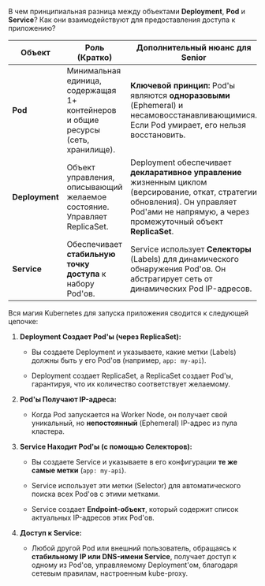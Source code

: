 В чем принципиальная разница между объектами **Deployment**, **Pod** и **Service**? Как они взаимодействуют для предоставления доступа к приложению?

|**Объект**|**Роль (Кратко)**|**Дополнительный нюанс для Senior**|
|---|---|---|
|**Pod**|Минимальная единица, содержащая 1+ контейнеров и общие ресурсы (сеть, хранилище).|**Ключевой принцип:** $\text{Pod}$'ы являются **одноразовыми** (Ephemeral) и несамовосстанавливающимися. Если $\text{Pod}$ умирает, его нельзя восстановить.|
|**Deployment**|Объект управления, описывающий желаемое состояние. Управляет $\text{ReplicaSet}$.|$\text{Deployment}$ обеспечивает **декларативное управление** жизненным циклом (версирование, откат, стратегии обновления). Он управляет $\text{Pod}$'ами не напрямую, а через промежуточный объект **$\text{ReplicaSet}$**.|
|**Service**|Обеспечивает **стабильную точку доступа** к набору $\text{Pod}$'ов.|$\text{Service}$ использует **Селекторы** ($\text{Labels}$) для динамического обнаружения $\text{Pod}$'ов. Он абстрагирует сеть от динамических $\text{Pod IP}$-адресов.|
Вся магия Kubernetes для запуска приложения сводится к следующей цепочке:

1. **Deployment Создает Pod'ы (через ReplicaSet):**
    
    - Вы создаете $\text{Deployment}$ и указываете, какие метки ($\text{Labels}$) должны быть у его $\text{Pod}$'ов (например, `app: my-api`).
        
    - $\text{Deployment}$ создает $\text{ReplicaSet}$, а $\text{ReplicaSet}$ создает $\text{Pod}$'ы, гарантируя, что их количество соответствует желаемому.
        
2. **Pod'ы Получают IP-адреса:**
    
    - Когда $\text{Pod}$ запускается на Worker Node, он получает свой уникальный, но **непостоянный** ($\text{Ephemeral}$) $\text{IP}$-адрес из пула кластера.
        
3. **Service Находит Pod'ы (с помощью Селекторов):**
    
    - Вы создаете $\text{Service}$ и указываете в его конфигурации **те же самые метки** (`app: my-api`).
        
    - $\text{Service}$ использует эти метки ($\text{Selector}$) для автоматического поиска всех $\text{Pod}$'ов с этими метками.
        
    - $\text{Service}$ создает **Endpoint-объект**, который содержит список актуальных $\text{IP}$-адресов этих $\text{Pod}$'ов.
        
4. **Доступ к Service:**
    
    - Любой другой $\text{Pod}$ или внешний пользователь, обращаясь к **стабильному $\text{IP}$ или DNS-имени $\text{Service}$**, получает доступ к одному из $\text{Pod}$'ов, управляемому $\text{Deployment}$'ом, благодаря сетевым правилам, настроенным $\text{kube-proxy}$.